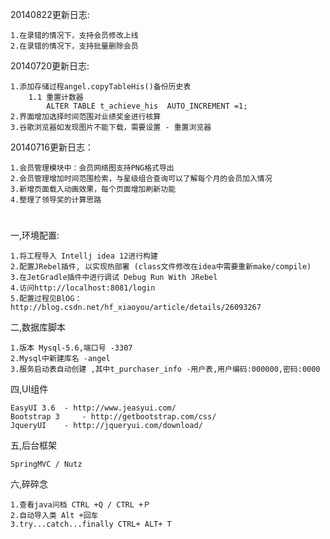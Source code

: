 20140822更新日志:

    1.在录错的情况下，支持会员修改上线
    2.在录错的情况下，支持批量删除会员
    
20140720更新日志:

    1.添加存储过程angel.copyTableHis()备份历史表
        1.1 重置计数器
            ALTER TABLE t_achieve_his  AUTO_INCREMENT =1;
    2.界面增加选择时间范围对业绩奖金进行核算
    3.谷歌浏览器如发现图片不能下载，需要设置 - 重置浏览器

20140716更新日志：

    1.会员管理模块中：会员网络图支持PNG格式导出
    2.会员管理增加时间范围检索，与星级组合查询可以了解每个月的会员加入情况
    3.新增页面载入动画效果，每个页面增加刷新功能
    4.整理了领导奖的计算思路

#
一,环境配置:

    1.将工程导入 Intellj idea 12进行构建
    2.配置JRebel插件, 以实现热部署 (class文件修改在idea中需要重新make/compile)
    3.在JetGradle插件中进行调试 Debug Run With JRebel
    4.访问http://localhost:8081/login
    5.配置过程见BlOG： http://blog.csdn.net/hf_xiaoyou/article/details/26093267

二,数据库脚本

	1.版本 Mysql-5.6,端口号 -3307
	2.Mysql中新建库名 -angel
	3.服务启动表自动创建 ,其中t_purchaser_info -用户表,用户编码:000000,密码:0000

四,UI组件

	EasyUI 3.6 	- http://www.jeasyui.com/
	Bootstrap 3 	- http://getbootstrap.com/css/
	JqueryUI 	- http://jqueryui.com/download/

五,后台框架

    SpringMVC / Nutz

    
六,碎碎念

    1.查看java问档 CTRL +Q / CTRL +Ｐ
    2.自动导入类 Alt +回车
    3.try...catch...finally CTRL+ ALT+ T
